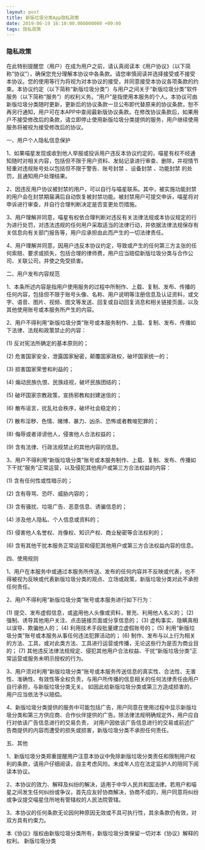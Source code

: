```yaml
---
layout: post
title: 新版垃圾分类App隐私政策
date: 2019-06-19 16:10:00.000000000 +09:00
tags: 隐私政策
---
```




### 隐私政策
在此特别提醒您（用户）在成为用户之前，请认真阅读本《用户协议》（以下简称“协议”），确保您充分理解本协议中各条款。请您审慎阅读并选择接受或不接受本协议。您的使用等行为将视为对本协议的接受，并同意接受本协议各项条款的约束。本协议约定（以下简称“新版垃圾分类”）与用户之间关于“新版垃圾分类”软件服务（以下简称“服务“）的权利义务。“用户”是指使用本服务的个人。本协议可由新版垃圾分类随时更新，更新后的协议条款一旦公布即代替原来的协议条款，恕不再另行通知，用户可在本APP中查阅最新版协议条款。在修改协议条款后，如果用户不接受修改后的条款，请立即停止使用新版垃圾分类提供的服务，用户继续使用服务将被视为接受修改后的协议。


一、用户个人隐私信息保护

1、如果喵星发现或收到他人举报或投诉用户违反本协议约定的，喵星有权不经通知随时对相关内容，包括但不限于用户资料、发贴记录进行审查、删除，并视情节轻重对违规账号处以包括但不限于警告、账号封禁 、设备封禁 、功能封禁 的处罚，且通知用户处理结果。

2、因违反用户协议被封禁的用户，可以自行与喵星联系。其中，被实施功能封禁的用户会在封禁期届满后自动恢复被封禁功能。被封禁用户可提交申诉，喵星将对申诉进行审查，并自行合理判断决定是否变更处罚措施。

3、用户理解并同意，喵星有权依合理判断对违反有关法律法规或本协议规定的行为进行处罚，对违法违规的任何用户采取适当的法律行动，并依据法律法规保存有关信息向有关部门报告等，用户应承担由此而产生的一切法律责任。

4、用户理解并同意，因用户违反本协议约定，导致或产生的任何第三方主张的任何索赔、要求或损失，包括合理的律师费，用户应当赔偿新版垃圾分类与合作公司、关联公司，并使之免受损害。

二、用户发布内容规范

1、本条所述内容是指用户使用服务的过程中所制作、上载、复制、发布、传播的任何内容，包括但不限于账号头像、名称、用户说明等注册信息及认证资料，或文字、语音、图片、视频、图文等发送、回复或自动回复消息和相关链接页面，以及其他使用账号或本服务所产生的内容。

2、用户不得利用“新版垃圾分类”账号或本服务制作、上载、复制、发布、传播如下法律、法规和政策禁止的内容：

(1) 反对宪法所确定的基本原则的；

(2) 危害国家安全，泄露国家秘密，颠覆国家政权，破坏国家统一的；

(3) 损害国家荣誉和利益的；

(4) 煽动民族仇恨、民族歧视，破坏民族团结的；

(5) 破坏国家宗教政策，宣扬邪教和封建迷信的；

(6) 散布谣言，扰乱社会秩序，破坏社会稳定的；

(7) 散布淫秽、色情、赌博、暴力、凶杀、恐怖或者教唆犯罪的；

(8) 侮辱或者诽谤他人，侵害他人合法权益的；

(9) 含有法律、行政法规禁止的其他内容的信息。

3、用户不得利用“新版垃圾分类”账号或本服务制作、上载、复制、发布、传播如下干扰“服务”正常运营，以及侵犯其他用户或第三方合法权益的内容：

(1) 含有任何性或性暗示的；

(2) 含有辱骂、恐吓、威胁内容的；

(3) 含有骚扰、垃圾广告、恶意信息、诱骗信息的；

(4) 涉及他人隐私、个人信息或资料的；

(5) 侵害他人名誉权、肖像权、知识产权、商业秘密等合法权利的；

(6) 含有其他干扰本服务正常运营和侵犯其他用户或第三方合法权益内容的信息。

四、使用规则

1、用户在本服务中或通过本服务所传送、发布的任何内容并不反映或代表，也不得被视为反映或代表新版垃圾分类的观点、立场或政策，新版垃圾分类对此不承担任何责任。

2、用户不得利用“新版垃圾分类”账号或本服务进行如下行为：

(1) 提交、发布虚假信息，或盗用他人头像或资料，冒充、利用他人名义的；
(2) 强制、诱导其他用户关注、点击链接页面或分享信息的；
(3) 虚构事实、隐瞒真相以误导、欺骗他人的；
(4) 利用技术手段批量建立虚假账号的；
(5) 利用“新版垃圾分类”账号或本服务从事任何违法犯罪活动的；
(6) 制作、发布与以上行为相关的方法、工具，或对此类方法、工具进行运营或传播，无论这些行为是否为商业目的；
(7) 其他违反法律法规规定、侵犯其他用户合法权益、干扰“新版垃圾分类”正常运营或服务未明示授权的行为。

3、用户须对利用“新版垃圾分类”账号或本服务传送信息的真实性、合法性、无害性、准确性、有效性等全权负责，与用户所传播的信息相关的任何法律责任由用户自行承担，与新版垃圾分类无关。
如因此给新版垃圾分类或第三方造成损害的，用户应当依法予以赔偿。

4、新版垃圾分类提供的服务中可能包括广告，用户同意在使用过程中显示新版垃圾分类和第三方供应商、合作伙伴提供的广告。除法律法规明确规定外，用户应自行对依该广告信息进行的交易负责，
对用户因依该广告信息进行的交易或前述广告商提供的内容而遭受的损失或损害，新版垃圾分类不承担任何责任。

五、其他

1、新版垃圾分类郑重提醒用户注意本协议中免除新版垃圾分类责任和限制用户权利的条款，请用户仔细阅读，自主考虑风险。未成年人应在法定监护人的陪同下阅读本协议。

2、本协议的效力、解释及纠纷的解决，适用于中华人民共和国法律。若用户和喵星之间发生任何纠纷或争议，首先应友好协商解决，协商不成的，用户同意将纠纷或争议提交喵星住所地有管辖权的人民法院管辖。

3、本协议的任何条款无论因何种原因无效或不具可执行性，其余条款仍有效，对双方具有约束力。

本《协议》版权由新版垃圾分类所有，新版垃圾分类保留一切对本《协议》解释的权利。
                    新版垃圾分类





